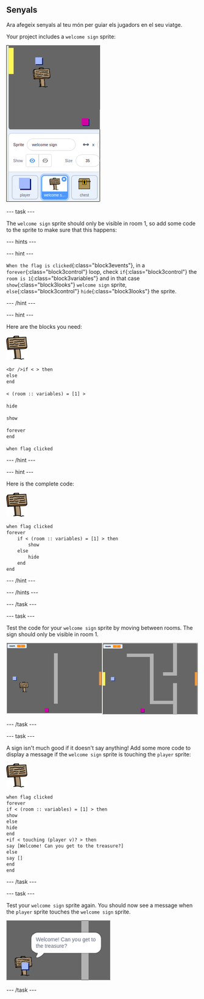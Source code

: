 ## Senyals

Ara afegeix senyals al teu món per guiar els jugadors en el seu viatge.

Your project includes a `welcome sign` sprite:

![screenshot](images/world-sign.png)

\--- task \---

The `welcome sign` sprite should only be visible in room 1, so add some code to the sprite to make sure that this happens:

\--- hints \---

\--- hint \---

`When the flag is clicked`{:class="block3events"}, in a `forever`{:class="block3control"} loop, check `if`{:class="block3control"} the `room is 1`{:class="block3variables"} and in that case `show`{:class="block3looks"} `welcome sign` sprite, `else`{:class="block3control"} `hide`{:class="block3looks"} the sprite.

\--- /hint \---

\--- hint \---

Here are the blocks you need:

![sign](images/sign.png)

```blocks3
<br />if < > then
else
end

< (room :: variables) = [1] >

hide

show

forever
end

when flag clicked

```

\--- /hint \---

\--- hint \---

Here is the complete code:

![sign](images/sign.png)

```blocks3
when flag clicked
forever
    if < (room :: variables) = [1] > then
        show
    else
        hide
    end
end
```

\--- /hint \---

\--- /hints \---

\--- /task \---

\--- task \---

Test the code for your `welcome sign` sprite by moving between rooms. The sign should only be visible in room 1.

![screenshot](images/world-sign-test.png)

\--- /task \---

\--- task \---

A sign isn't much good if it doesn't say anything! Add some more code to display a message if the `welcome sign` sprite is touching the `player` sprite:

![sign](images/sign.png)

```blocks3
when flag clicked
forever
if < (room :: variables) = [1] > then
show
else
hide
end
+if < touching (player v)? > then
say [Welcome! Can you get to the treasure?]
else
say []
end
end
```

\--- /task \---

\--- task \---

Test your `welcome sign` sprite again. You should now see a message when the `player` sprite touches the `welcome sign` sprite.

![screenshot](images/world-sign-test2.png)

\--- /task \---